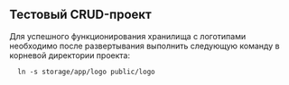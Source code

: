 **Тестовый CRUD-проект**
----
  Для успешного функционирования хранилища с логотипами необходимо после развертывания выполнить следующую команду
  в корневой директории проекта:
  ```
    ln -s storage/app/logo public/logo
```
